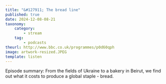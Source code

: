 ```yaml
---
title: "&#127911; The bread line"
published: true
date: 2024-12-08-08-21
taxonomy:
    category:
        - stream
    tag:
        - podcasts
theurl: http://www.bbc.co.uk/programmes/p0d60qph
image: artwork-resized.JPEG
template: listen
---
```


Episode summary: From the fields of Ukraine to a bakery in Beirut, we find out what it costs to produce a global staple - bread.
